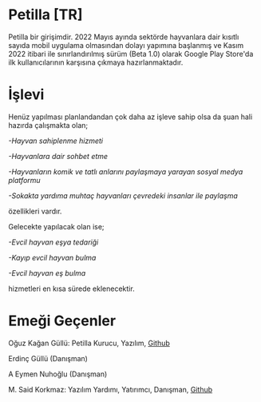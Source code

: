 # Petilla [TR]
Petilla bir girişimdir. 2022 Mayıs ayında sektörde hayvanlara dair kısıtlı sayıda mobil uygulama olmasından dolayı yapımına başlanmış ve Kasım 2022 itibari ile sınırlandırılmış sürüm (Beta 1.0) olarak Google Play Store'da ilk kullanıcılarının karşısına çıkmaya hazırlanmaktadır.

# İşlevi
Henüz yapılması planlandandan çok daha az işleve sahip olsa da şuan hali hazırda çalışmakta olan;

*-Hayvan sahiplenme hizmeti*

*-Hayvanlara dair sohbet etme*

*-Hayvanların komik ve tatlı anlarını paylaşmaya yarayan sosyal medya platformu*

*-Sokakta yardıma muhtaç hayvanları çevredeki insanlar ile paylaşma*

özellikleri vardır.

Gelecekte yapılacak olan ise; 

*-Evcil hayvan eşya tedariği* 

*-Kayıp evcil hayvan bulma*

*-Evcil hayvan eş bulma*

hizmetleri en kısa sürede eklenecektir.

# Emeği Geçenler

Oğuz Kağan Güllü: Petilla Kurucu, Yazılım, [Github](https://github.com/kagangullu)

Erdinç Güllü (Danışman)

A Eymen Nuhoğlu (Danışman)

M. Said Korkmaz: Yazılım Yardımı, Yatırımcı, Danışman, [Github](https://github.com/saidkorkmaz)
